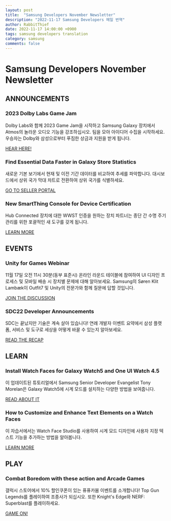 ```yaml
---
layout: post
title:  "Samsung Developers November Newsletter"
description: "2022-11-17 Samsung Developers 메일 번역"
author: RabbitThief
date: 2022-11-17 14:00:00 +0900
tags: samsung developers translation 
category: samsung
comments: false
---	
```





# Samsung Developers November Newsletter

## ANNOUNCEMENTS

### 2023 Dolby Labs Game Jam

Dolby Labs와 함께 2023 Game Jam을 시작하고 Samsung Galaxy 장치에서 Atmos의 놀라운 오디오 기능을 강조하십시오. 팀을 모아 아이디어 수집을 시작하세요. 우승자는 Dolby와 삼성으로부터 푸짐한 상금과 지원을 받게 됩니다.

[HEAR HERE!](https://samsung.us11.list-manage.com/track/click?u=498f4566539b5e6a3e0505d7d&id=e547fa89ff&e=8cfedc40fb)

### Find Essential Data Faster in Galaxy Store Statistics

새로운 기본 보기에서 현재 및 이전 기간 데이터를 비교하여 추세를 파악합니다. 대시보드에서 상위 국가 막대 차트로 전환하여 상위 국가를 식별하세요.

[GO TO SELLER PORTAL](https://samsung.us11.list-manage.com/track/click?u=498f4566539b5e6a3e0505d7d&id=aa352fcab9&e=8cfedc40fb)

### New SmartThing Console for Device Certification

Hub Connected 장치에 대한 WWST 인증을 원하는 장치 파트너는 종단 간 수명 주기 관리를 위한 포괄적인 새 도구를 갖게 됩니다.

[LEARN MORE](https://samsung.us11.list-manage.com/track/click?u=498f4566539b5e6a3e0505d7d&id=781ec5c42f&e=8cfedc40fb)


## EVENTS

### Unity for Games Webinar

11월 17일 오전 11시 30분(동부 표준시) 온라인 라운드 테이블에 참여하여 UI 디자인 프로세스 및 모바일 배송 시 장치별 문제에 대해 알아보세요. Samsung의 Søren Klit Lambæk이 Outfit7 및 Unity의 전문가와 함께 질문에 답할 것입니다.

[JOIN THE DISCUSSION](https://samsung.us11.list-manage.com/track/click?u=498f4566539b5e6a3e0505d7d&id=3c6a96c5c5&e=8cfedc40fb)

### SDC22 Developer Announcements

SDC는 끝났지만 기술은 계속 살아 있습니다! 연례 개발자 이벤트 요약에서 삼성 플랫폼, 서비스 및 도구로 세상을 어떻게 바꿀 수 있는지 알아보세요.

[READ THE RECAP](https://samsung.us11.list-manage.com/track/click?u=498f4566539b5e6a3e0505d7d&id=100fabcac0&e=8cfedc40fb)


## LEARN

### Install Watch Faces for Galaxy Watch5 and One UI Watch 4.5

이 업데이트된 튜토리얼에서 Samsung Senior Developer Evangelist Tony Morelan은 Galaxy Watch5에 시계 모드를 설치하는 다양한 방법을 보여줍니다.

[READ ABOUT IT](https://samsung.us11.list-manage.com/track/click?u=498f4566539b5e6a3e0505d7d&id=2c6bbb40bc&e=8cfedc40fb)

### How to Customize and Enhance Text Elements on a Watch Faces

이 자습서에서는 Watch Face Studio를 사용하여 시계 모드 디자인에 사용자 지정 텍스트 기능을 추가하는 방법을 알아봅니다.

[LEARN MORE](https://samsung.us11.list-manage.com/track/click?u=498f4566539b5e6a3e0505d7d&id=4b832d631c&e=8cfedc40fb)

## PLAY

### Combat Boredom with these action and Arcade Games

갤럭시 스토어에서 10% 할인쿠폰이 있는 퓨퓨카붐 이벤트를 소개합니다! Top Gun Legends를 플레이하여 조종사가 되십시오. 또한 Knight's Edge와 NERF: Superblast를 플레이하세요.

[GAME ON!](https://samsung.us11.list-manage.com/track/click?u=498f4566539b5e6a3e0505d7d&id=a583796752&e=8cfedc40fb)